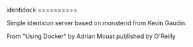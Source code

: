 identidock ========== 
 
Simple identicon server based on monsterid from Kevin Gaudin. 
 
From "Using Docker" by Adrian Mouat published by O'Reilly 
